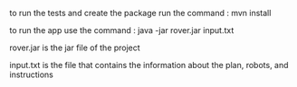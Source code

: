 to run the tests and create the package run the command : mvn install

to run the app use the command : java -jar rover.jar input.txt

rover.jar is the jar file of the project

input.txt is the file that contains the information about the plan, robots, and instructions